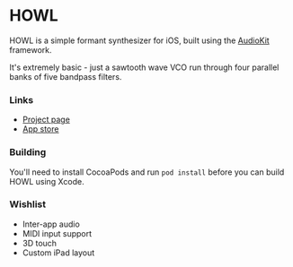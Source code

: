 # HOWL

HOWL is a simple formant synthesizer for iOS, built using the [AudioKit](https://github.com/audiokit/AudioKit) framework.

It's extremely basic - just a sawtooth wave VCO run through four parallel banks of five bandpass filters.

### Links

- [Project page](http://protonome.com/apps/howl)
- [App store](https://itunes.apple.com/us/app/howl-a-formant-synthesizer/id1067562312)

### Building

You'll need to install CocoaPods and run `pod install` before you can build HOWL using Xcode.

### Wishlist

- Inter-app audio
- MIDI input support
- 3D touch
- Custom iPad layout
